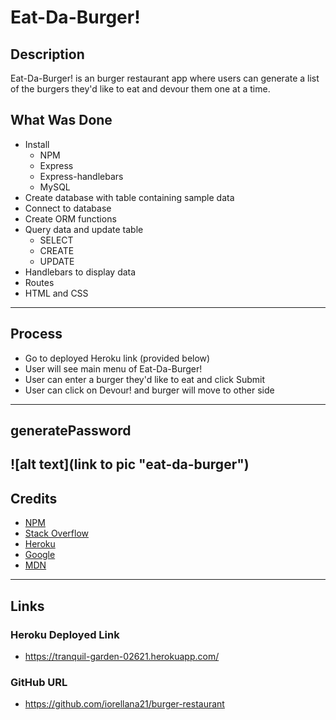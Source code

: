 # Eat-Da-Burger!
## Description
Eat-Da-Burger! is an burger restaurant app where users can generate a list of the burgers they'd like to eat and devour them one at a time. 
## What Was Done
* Install
    * NPM
    * Express
    * Express-handlebars
    * MySQL
* Create database with table containing sample data
* Connect to database
* Create ORM functions
* Query data and update table
    * SELECT
    * CREATE
    * UPDATE 
* Handlebars to display data
* Routes
* HTML and CSS
---
## Process
* Go to deployed Heroku link (provided below)
* User will see main menu of Eat-Da-Burger!
* User can enter a burger they'd like to eat and click Submit
* User can click on Devour! and burger will move to other side
---
## generatePassword
![alt text](link to pic "eat-da-burger")
---
## Credits
* [NPM](https://www.npmjs.com/)
* [Stack Overflow](https://stackoverflow.com/)
* [Heroku](https://heroku.com/)
* [Google](https://www.google.com/)
* [MDN](https://developer.mozilla.org/en-US/)

---
## Links
### Heroku Deployed Link
* https://tranquil-garden-02621.herokuapp.com/
### GitHub URL
* https://github.com/iorellana21/burger-restaurant